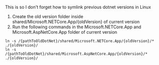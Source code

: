 This is so I don't forget how to symlink previous dotnet versions in Linux

1. Create the old version folder inside shared/Microsoft.NETCore.App/{oldVersion} of current version
2. Run the following commands in the Microsoft.NETCore.App and Microsoft.AspNetCore.App folder of current version

```
ln -s /{pathToOldDotNet}/shared/Microsoft.NETCore.App/{oldVersion}/* ./{oldVersion}/
ln -s /{pathToOldDotNet}/shared/Microsoft.AspNetCore.App/{oldVersion}/* ./{oldVersion}/
```
